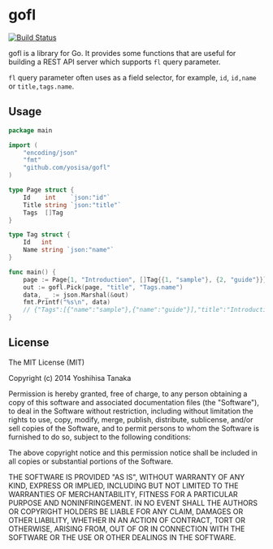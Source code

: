 # gofl
[![Build Status](https://drone.io/github.com/yosisa/gofl/status.png)](https://drone.io/github.com/yosisa/gofl/latest)

gofl is a library for Go. It provides some functions that are useful for building a REST API server which supports `fl` query parameter.

`fl` query parameter often uses as a field selector, for example, `id`, `id,name` or `title,tags.name`.

## Usage
```go
package main

import (
	"encoding/json"
	"fmt"
	"github.com/yosisa/gofl"
)

type Page struct {
	Id    int    `json:"id"`
	Title string `json:"title"`
	Tags  []Tag
}

type Tag struct {
	Id   int
	Name string `json:"name"`
}

func main() {
	page := Page{1, "Introduction", []Tag{{1, "sample"}, {2, "guide"}}}
	out := gofl.Pick(page, "title", "Tags.name")
	data, _ := json.Marshal(&out)
	fmt.Printf("%s\n", data)
	// {"Tags":[{"name":"sample"},{"name":"guide"}],"title":"Introduction"}
}
```

## License
The MIT License (MIT)

Copyright (c) 2014 Yoshihisa Tanaka

Permission is hereby granted, free of charge, to any person obtaining a copy
of this software and associated documentation files (the "Software"), to deal
in the Software without restriction, including without limitation the rights
to use, copy, modify, merge, publish, distribute, sublicense, and/or sell
copies of the Software, and to permit persons to whom the Software is
furnished to do so, subject to the following conditions:

The above copyright notice and this permission notice shall be included in
all copies or substantial portions of the Software.

THE SOFTWARE IS PROVIDED "AS IS", WITHOUT WARRANTY OF ANY KIND, EXPRESS OR
IMPLIED, INCLUDING BUT NOT LIMITED TO THE WARRANTIES OF MERCHANTABILITY,
FITNESS FOR A PARTICULAR PURPOSE AND NONINFRINGEMENT. IN NO EVENT SHALL THE
AUTHORS OR COPYRIGHT HOLDERS BE LIABLE FOR ANY CLAIM, DAMAGES OR OTHER
LIABILITY, WHETHER IN AN ACTION OF CONTRACT, TORT OR OTHERWISE, ARISING FROM,
OUT OF OR IN CONNECTION WITH THE SOFTWARE OR THE USE OR OTHER DEALINGS IN
THE SOFTWARE.

